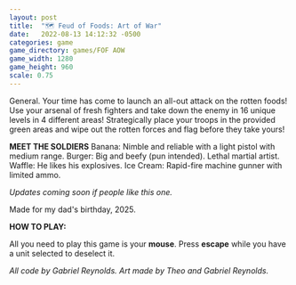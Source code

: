 ```yaml
---
layout: post
title:  "🗺️ Feud of Foods: Art of War"
date:   2022-08-13 14:12:32 -0500
categories: game
game_directory: games/FOF AOW
game_width: 1280
game_height: 960
scale: 0.75
---
```

General. Your time has come to launch an all-out attack on the rotten foods! Use your arsenal of fresh fighters and take down the enemy in 16 unique levels in 4 different areas! Strategically place your troops in the provided green areas and wipe out the rotten forces and flag before they take yours! 

**MEET THE SOLDIERS**
Banana: Nimble and reliable with a light pistol with medium range.
Burger: Big and beefy (pun intended). Lethal martial artist.
Waffle: He likes his explosives.
Ice Cream: Rapid-fire machine gunner with limited ammo.

*Updates coming soon if people like this one.*

Made for my dad's birthday, 2025.


**HOW TO PLAY:**

All you need to play this game is your **mouse**. Press **escape** while you have a unit selected to deselect it. 

*All code by Gabriel Reynolds. Art made by Theo and Gabriel Reynolds.*
